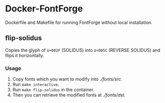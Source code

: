 # Docker-FontForge
Dockerfile and Makefile for running FontForge without local installation.

## flip-solidus

Copies the glyph of `U+002F` (SOLIDUS) into `U+005C` (REVERSE SOLIDUS) and flips it horizontally.

### Usage

1. Copy fonts which you want to modify into *./fonts/src*.
2. Run `make interactive`.
3. Run `make flip-solidus` in the container.
4. Then you can retrieve the modified fonts at *./fonts/dst.*
